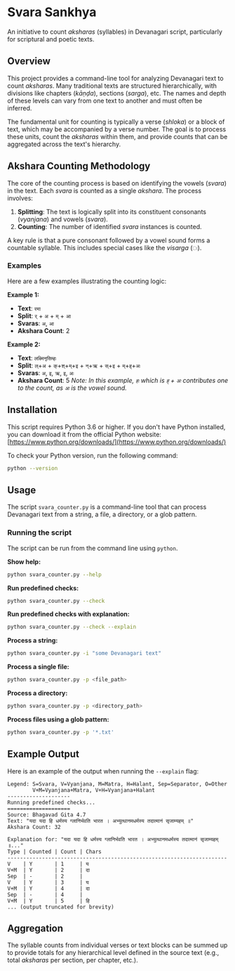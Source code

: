 # Svara Sankhya

An initiative to count *aksharas* (syllables) in Devanagari script, particularly for scriptural and poetic texts.

## Overview

This project provides a command-line tool for analyzing Devanagari text to count *aksharas*. Many traditional texts are structured hierarchically, with divisions like chapters (*kāṇḍa*), sections (*sarga*), etc. The names and depth of these levels can vary from one text to another and must often be inferred.

The fundamental unit for counting is typically a verse (*shloka*) or a block of text, which may be accompanied by a verse number. The goal is to process these units, count the *aksharas* within them, and provide counts that can be aggregated across the text's hierarchy.

## Akshara Counting Methodology

The core of the counting process is based on identifying the vowels (*svara*) in the text. Each *svara* is counted as a single *akshara*. The process involves:

1.  **Splitting**: The text is logically split into its constituent consonants (*vyanjana*) and vowels (*svara*).
2.  **Counting**: The number of identified *svara* instances is counted.

A key rule is that a pure consonant followed by a vowel sound forms a countable syllable. This includes special cases like the *visarga* (`ः`).

### Examples

Here are a few examples illustrating the counting logic:

**Example 1:**

*   **Text**: `रमा`
*   **Split**: `र्` + `अ` + `म्` + `आ`
*   **Svaras**: `अ`, `आ`
*   **Akshara Count**: 2

**Example 2:**

*   **Text**: `लक्ष्मिनृसिम्हः`
*   **Split**: `ल्`+`अ` + `क्`+`श्`+`म्`+`इ` + `न्`+`ऋ` + `स्`+`इ` + `म्`+`ह्`+`अः`
*   **Svaras**: `अ`, `इ`, `ऋ`, `इ`, `अः`
*   **Akshara Count**: 5
    *Note: In this example, `हः` which is `ह्` + `अः` contributes one to the count, as `अः` is the vowel sound.*

## Installation

This script requires Python 3.6 or higher. If you don't have Python installed, you can download it from the official Python website: [https://www.python.org/downloads/](https://www.python.org/downloads/)

To check your Python version, run the following command:

```sh
python --version
```

## Usage

The script `svara_counter.py` is a command-line tool that can process Devanagari text from a string, a file, a directory, or a glob pattern.

### Running the script

The script can be run from the command line using `python`.

**Show help:**
```sh
python svara_counter.py --help
```

**Run predefined checks:**
```sh
python svara_counter.py --check
```

**Run predefined checks with explanation:**
```sh
python svara_counter.py --check --explain
```

**Process a string:**
```sh
python svara_counter.py -i "some Devanagari text"
```

**Process a single file:**
```sh
python svara_counter.py -p <file_path>
```

**Process a directory:**
```sh
python svara_counter.py -p <directory_path>
```

**Process files using a glob pattern:**
```sh
python svara_counter.py -p '*.txt'
```

## Example Output

Here is an example of the output when running the `--explain` flag:

```
Legend: S=Svara, V=Vyanjana, M=Matra, H=Halant, Sep=Separator, O=Other
        V+M=Vyanjana+Matra, V+H=Vyanjana+Halant
--------------------
Running predefined checks...
====================
Source: Bhagavad Gita 4.7
Text: "यदा यदा हि धर्मस्य ग्लानिर्भवति भारत । अभ्युत्थानमधर्मस्य तदात्मानं सृजाम्यहम् ॥"
Akshara Count: 32

Explanation for: "यदा यदा हि धर्मस्य ग्लानिर्भवति भारत । अभ्युत्थानमधर्मस्य तदात्मानं सृजाम्यहम् ॥..."
Type | Counted | Count | Chars
----------------------------------------------------------------------
V    | Y       | 1     | य
V+M  | Y       | 2     | दा
Sep  | -       | 2     |
V    | Y       | 3     | य
V+M  | Y       | 4     | दा
Sep  | -       | 4     |
V+M  | Y       | 5     | हि
... (output truncated for brevity)
```

## Aggregation

The syllable counts from individual verses or text blocks can be summed up to provide totals for any hierarchical level defined in the source text (e.g., total *aksharas* per section, per chapter, etc.).
